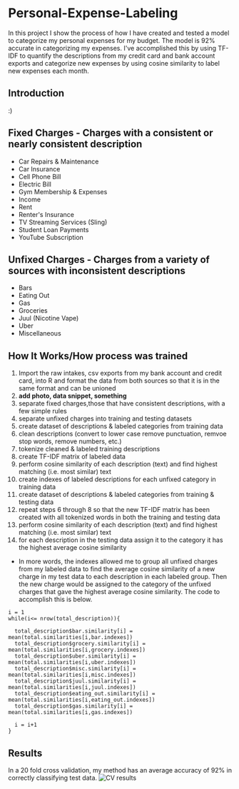 # Personal-Expense-Labeling
In this project I show the process of how I have created and tested a model to categorize my personal expenses for my budget. The model is 92% accurate in categorizing my expenses. I've accomplished this by using TF-IDF to quantify the descriptions from my credit card and bank account exports and categorize new expenses by using cosine similarity to label new expenses each month. 

## Introduction
:)

## Fixed Charges - Charges with a consistent or nearly consistent description
* Car Repairs & Maintenance
* Car Insurance
* Cell Phone Bill
* Electric Bill
* Gym Membership & Expenses
* Income
* Rent
* Renter's Insurance
* TV Streaming Services (Sling)
* Student Loan Payments
* YouTube Subscription
## Unfixed Charges - Charges from a variety of sources with inconsistent descriptions
* Bars
* Eating Out
* Gas
* Groceries
* Juul (Nicotine Vape)
* Uber
* Miscellaneous

## How It Works/How process was trained
1) Import the raw intakes, csv exports from my bank account and credit card, into R and format the data from both sources so that it is in the same format and can be unioned
2) **add photo, data snippet, something**
3) separate fixed charges,those that have consistent descriptions, with a few simple rules  
4) separate unfixed charges into training and testing datasets
5) create dataset of descriptions & labeled categories from training data
6) clean descriptions (convert to lower case remove punctuation, remvoe stop words, remove numbers, etc.)
7) tokenize cleaned & labeled training descriptions
8) create TF-IDF matrix of labeled data
9) perform cosine similarity of each description (text) and find highest matching (i.e. most similar) text
10) create indexes of labeled descriptions for each unfixed category in training data
11) create dataset of descriptions & labeled categories from training & testing data
12) repeat steps 6 through 8 so that the new TF-IDF matrix has been created with all tokenized words in both the training and testing data
13) perform cosine similarity of each description (text) and find highest matching (i.e. most similar) text
14) for each description in the testing data assign it to the category it has the highest average cosine similarity
* In more words, the indexes allowed me to group all unfixed charges from my labeled data to find the average cosine similarity of a new charge in my test data to each description in each labeled group. Then the new charge would be assigned to the category of the unfixed charges that gave the highest average cosine similarity. The code to accomplish this is below. 
```
i = 1
while(i<= nrow(total_description)){
  
  total_description$bar.similarity[i] = mean(total.similarities[i,bar.indexes])
  total_description$grocery.similarity[i] = mean(total.similarities[i,grocery.indexes])
  total_description$uber.similarity[i] = mean(total.similarities[i,uber.indexes])
  total_description$misc.similarity[i] = mean(total.similarities[i,misc.indexes])
  total_description$juul.similarity[i] = mean(total.similarities[i,juul.indexes])
  total_description$eating_out.similarity[i] = mean(total.similarities[i,eating_out.indexes])
  total_description$gas.similarity[i] = mean(total.similarities[i,gas.indexes])
  
  i = i+1
}

```

## Results  
In a 20 fold cross validation, my method has an average accuracy of 92% in correctly classifying test data. 
![CV results](https://user-images.githubusercontent.com/46107551/217437996-cb07cfee-316c-4035-be8b-9e3fbf5d7549.png)

